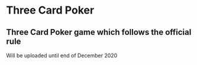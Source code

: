 # Three Card Poker

## Three Card Poker game which follows the official rule

Will be uploaded until end of December 2020

